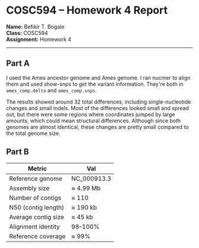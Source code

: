 # COSC594 – Homework 4 Report

**Name:** Befikir T. Bogale  
**Class:** COSC594  
**Assignment:** Homework 4

---

## Part A
I used the Ames ancestor genome  and Ames genome. I ran nucmer to align them and used show-snps to get the variant information. They're both in `ames_comp.delta` and `ames_comp.snps`.

The results showed around 32 total differences, including single-nucleotide changes and small indels.  Most of the differences looked small and spread out, but there were some regions where coordinates jumped by large amounts, which could mean structural differences. Although since both genomes are almost identical, these changes are pretty small compared to the total genome size.



## Part B
| Metric              | Val         |
| ------------------- | ----------- |
| Reference genome    | NC_000913.3 |
| Assembly size       | ≈ 4.99 Mb   |
| Number of contigs   | ≈ 110       |
| N50 (contig length) | ≈ 190 kb    |
| Average contig size | ≈ 45 kb     |
| Alignment identity  | 98–100%     |
| Reference coverage  | ≈ 99%       |
 
